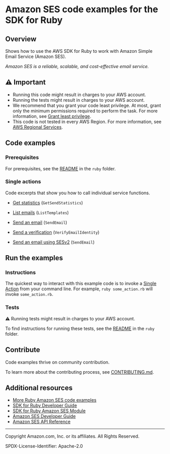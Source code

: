 <!--Generated by WRITEME on 2023-05-18 22:29:44.787650 (UTC)-->
# Amazon SES code examples for the SDK for Ruby

## Overview

Shows how to use the AWS SDK for Ruby to work with Amazon Simple Email Service (Amazon SES).

<!--custom.overview.start-->
<!--custom.overview.end-->

*Amazon SES is a reliable, scalable, and cost-effective email service.*

## ⚠ Important

* Running this code might result in charges to your AWS account.
* Running the tests might result in charges to your AWS account.
* We recommend that you grant your code least privilege. At most, grant only the minimum permissions required to perform the task. For more information, see [Grant least privilege](https://docs.aws.amazon.com/IAM/latest/UserGuide/best-practices.html#grant-least-privilege).
* This code is not tested in every AWS Region. For more information, see [AWS Regional Services](https://aws.amazon.com/about-aws/global-infrastructure/regional-product-services).

<!--custom.important.start-->
<!--custom.important.end-->

## Code examples

### Prerequisites

For prerequisites, see the [README](../../README.md#Prerequisites) in the `ruby` folder.

### Single actions
Code excerpts that show you how to call individual service functions.

* [Get statistics](v1/ses_get_statistics.rb) (`GetSendStatistics`)

* [List emails](v1/ses_list_emails.rb) (`ListTemplates`)

* [Send an email](v1/ses_send_email.rb) (`SendEmail`)

* [Send a verification](v1/ses_send_verification.rb) (`VerifyEmailIdentity`)

* [Send an email using SESv2](v2/send_email.rb) (`SendEmail`)

<!--custom.prerequisites.start-->
<!--custom.prerequisites.end-->

## Run the examples

### Instructions


<!--custom.instructions.start-->
The quickest way to interact with this example code is to invoke a [Single Action](#single-actions) from your command line. For example, `ruby some_action.rb` will invoke `some_action.rb`.
<!--custom.instructions.end-->



### Tests

⚠ Running tests might result in charges to your AWS account.


To find instructions for running these tests, see the [README](../../README.md#Tests)
in the `ruby` folder.



<!--custom.tests.start-->

## Contribute
Code examples thrive on community contribution.

To learn more about the contributing process, see [CONTRIBUTING.md](../../../CONTRIBUTING.md).
<!--custom.tests.end-->

## Additional resources
<!--custom.resources.start-->
* [More Ruby Amazon SES code examples](https://docs.aws.amazon.com/sdk-for-ruby/v3/developer-guide/ses-examples.html)
* [SDK for Ruby Developer Guide](https://aws.amazon.com/developer/language/ruby/)
* [SDK for Ruby Amazon SES Module](https://docs.aws.amazon.com/sdk-for-ruby/v3/api/Aws/SES.html)
* [Amazon SES Developer Guide](https://docs.aws.amazon.com/ses/latest/dg/Welcome.html)
* [Amazon SES API Reference](https://docs.aws.amazon.com/ses/latest/APIReference/Welcome.html)
<!--custom.resources.end-->

---

Copyright Amazon.com, Inc. or its affiliates. All Rights Reserved.

SPDX-License-Identifier: Apache-2.0
